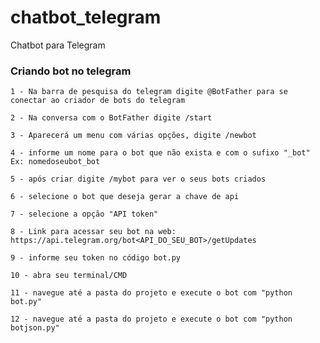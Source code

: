 # chatbot_telegram
Chatbot para Telegram

### Criando bot no telegram
    
    1 - Na barra de pesquisa do telegram digite @BotFather para se conectar ao criador de bots do telegram
    
    2 - Na conversa com o BotFather digite /start
    
    3 - Aparecerá um menu com várias opções, digite /newbot
    
    4 - informe um nome para o bot que não exista e com o sufixo "_bot" Ex: nomedoseubot_bot
    
    5 - após criar digite /mybot para ver o seus bots criados
    
    6 - selecione o bot que deseja gerar a chave de api
    
    7 - selecione a opção "API token"
    
    8 - Link para acessar seu bot na web: https://api.telegram.org/bot<API_DO_SEU_BOT>/getUpdates
    
    9 - informe seu token no código bot.py
    
    10 - abra seu terminal/CMD 
    
    11 - navegue até a pasta do projeto e execute o bot com "python bot.py"
    
    12 - navegue até a pasta do projeto e execute o bot com "python botjson.py" 
